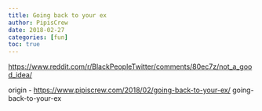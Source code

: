 ```yaml
---
title: Going back to your ex
author: PipisCrew
date: 2018-02-27
categories: [fun]
toc: true
---
```


https://www.reddit.com/r/BlackPeopleTwitter/comments/80ec7z/not_a_good_idea/

origin - https://www.pipiscrew.com/2018/02/going-back-to-your-ex/ going-back-to-your-ex